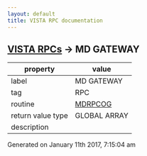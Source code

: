 ```yaml
---
layout: default
title: VISTA RPC documentation
---
```




## [VISTA RPCs](TableOfContent.md) &#8594; MD GATEWAY 

 property | value 
--- | --- 
 label | MD GATEWAY
 tag | RPC
 routine | [MDRPCOG](http://code.osehra.org/dox/Routine_MDRPCOG_source.html)
 return value type | GLOBAL ARRAY
 description | 




 Generated on January 11th 2017, 7:15:04 am